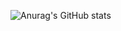 ![Anurag's GitHub stats](https://github-readme-stats.vercel.app/api?username=ssshotaro44&show_icons=true&theme=onedark)

